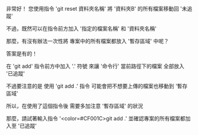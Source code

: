 非常好！
您使用指令 'git reset 資料夾名稱'
將 '資料夾B' 的所有檔案移動回 '未追蹤'

不過，既然可以在指令前方加入 
'指定的檔案名稱' 和 '資料夾名稱'

那麼，有沒有辦法一次性將
專案中的所有檔案都放入 '暫存區域' 中呢？

答案是有的！

在 'git add' 指令前方中加入 '.' 符號
來讓 '命令行' 當前路徑下的檔案
全部放入 '已追蹤'

不過要注意的是
使用 'git add .' 指令
可能會把不想要上傳的檔案也移動到 '暫存區域' 

所以，在使用了這個指令後
需要多加注意 '暫存區域' 的狀況

那麼，請試著輸入指令
'<color=#CF001C>git add .</color>'
並確認專案的所有檔案都加入至 '已追蹤'